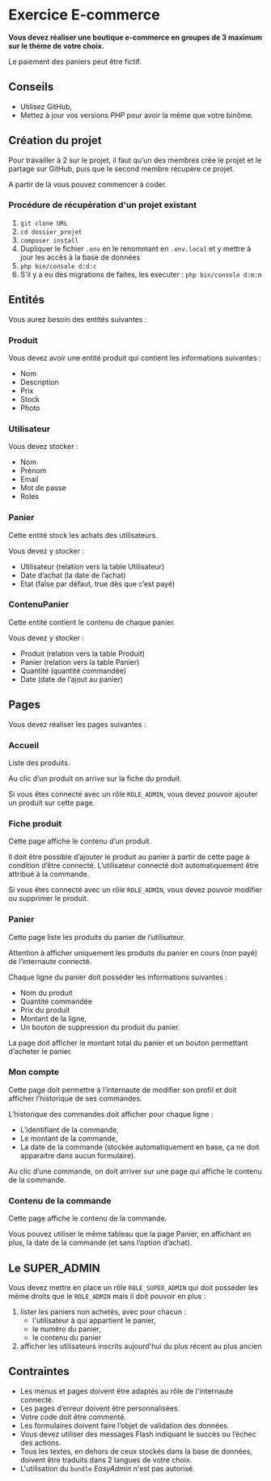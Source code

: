# Exercice E-commerce

__Vous devez réaliser une boutique e-commerce en groupes de 3 maximum sur le thème de votre choix.__

Le paiement des paniers peut être fictif.

## Conseils

- Utilisez GitHub,
- Mettez à jour vos versions *PHP* pour avoir la même que votre binôme.

## Création du projet
Pour travailler à 2 sur le projet, il faut qu’un des membres crée le projet et le partage sur GitHub, puis que le second membre récupère ce projet.

A partir de là vous pouvez commencer à coder.

### Procédure de récupération d'un projet existant

1. `git clone URL`
2. `cd dossier_projet`
3. `composer install`
4. Dupliquer le fichier `.env` en le renommant en `.env.local` et y mettre à jour les accès à la base de données
5. `php bin/console d:d:c`
6. S'il y a eu des migrations de faites, les executer : `php bin/console d:m:m`

## Entités
Vous aurez besoin des entités suivantes :

### Produit
Vous devez avoir une entité produit qui contient les informations suivantes :

- Nom
- Description
- Prix
- Stock
- Photo

### Utilisateur
Vous devez stocker :

- Nom
- Prénom
- Email
- Mot de passe
- Roles

### Panier
Cette entité stock les achats des utilisateurs.

Vous devez y stocker :

- Utilisateur (relation vers la table Utilisateur)
- Date d’achat (la date de l’achat)
- Etat (false par défaut, true dès que c’est payé)

### ContenuPanier
Cette entité contient le contenu de chaque panier.

Vous devez y stocker :

- Produit (relation vers la table Produit)
- Panier (relation vers la table Panier)
- Quantité (quantité commandée)
- Date (date de l’ajout au panier)

## Pages
Vous devez réaliser les pages suivantes :

### Accueil
Liste des produits.

Au clic d’un produit on arrive sur la fiche du produit.

Si vous êtes connecté avec un rôle `ROLE_ADMIN`, vous devez pouvoir ajouter un produit sur cette page.

### Fiche produit
Cette page affiche le contenu d’un produit.

Il doit être possible d’ajouter le produit au panier à partir de cette page à condition d’être connecté. L’utilisateur connecté doit automatiquement être attribué à la commande.

Si vous êtes connecté avec un rôle `ROLE_ADMIN`, vous devez pouvoir modifier ou supprimer le produit.

### Panier
Cette page liste les produits du panier de l’utilisateur.

Attention à afficher uniquement les produits du panier en cours (non payé) de l’internaute connecté.

Chaque ligne du panier doit posséder les informations suivantes :

- Nom du produit
- Quantité commandée
- Prix du produit
- Montant de la ligne,
- Un bouton de suppression du produit du panier.

La page doit afficher le montant total du panier et un bouton permettant d’acheter le panier.

### Mon compte
Cette page doit permettre à l’internaute de modifier son profil et doit afficher l’historique de ses commandes.

L’historique des commandes doit afficher pour chaque ligne :

- L’identifiant de la commande,
- Le montant de la commande,
- La date de la commande (stockée automatiquement en base, ça ne doit apparaitre dans aucun formulaire).

Au clic d’une commande, on doit arriver sur une page qui affiche le contenu de la commande.

### Contenu de la commande
Cette page affiche le contenu de la commande.

Vous pouvez utiliser le même tableau que la page Panier, en affichant en plus, la date de la commande (et sans l’option d’achat).

## Le SUPER_ADMIN
Vous devez mettre en place un rôle `ROLE_SUPER_ADMIN` qui doit posséder les même droits que le `ROLE_ADMIN` mais il doit pouvoir en plus :

1. lister les paniers non achetés, avec pour chacun :
	- l'utilisateur à qui appartient le panier,
	- le numéro du panier,
	- le contenu du panier
2. afficher les utilisateurs inscrits aujourd'hui du plus récent au plus ancien

## Contraintes

- Les menus et pages doivent être adaptés au rôle de l'internaute connecté.
- Les pages d’erreur doivent être personnalisées.
- Votre code doit être commenté.
- Les formulaires doivent faire l’objet de validation des données.
- Vous devez utiliser des messages Flash indiquant le succès ou l’échec des actions.
- Tous les textes, en dehors de ceux stockés dans la base de données, doivent être traduits dans 2 langues de votre choix.
- L'utilisation du `bundle` _EasyAdmin_ n'est pas autorisé.
